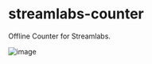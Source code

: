 # streamlabs-counter
Offline Counter for Streamlabs.

![image](https://user-images.githubusercontent.com/82832101/192057938-70968f6d-0f77-42bf-8495-6f4c5a0f6302.png)
